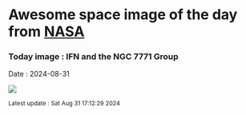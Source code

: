 
# Awesome space image of the day from [NASA](https://api.nasa.gov/)

### Today image : IFN and the NGC 7771 Group
Date : 2024-08-31

![](https://apod.nasa.gov/apod/image/2408/NGC7769_70_71_Mandel_1024.jpg)

<small>Latest update : Sat Aug 31 17:12:29 2024</small>
        